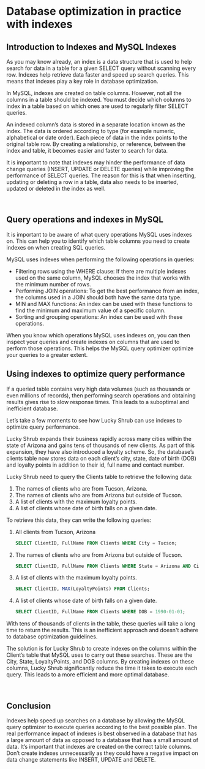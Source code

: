 # Database optimization in practice with indexes

## Introduction to Indexes and MySQL Indexes

As you may know already, an index is a data structure that is used to help search for data in a table for a given SELECT query without scanning every row. Indexes help retrieve data faster and speed up search queries. This means that indexes play a key role in database optimization.

In MySQL, indexes are created on table columns. However, not all the columns in a table should be indexed. You must decide which columns to index in a table based on which ones are used to regularly filter SELECT queries.

An indexed column’s data is stored in a separate location known as the index. The data is ordered according to type (for example numeric, alphabetical or date order). Each piece of data in the index points to the original table row. By creating a relationship, or reference, between the index and table, it becomes easier and faster to search for data.

It is important to note that indexes may hinder the performance of data change queries (INSERT, UPDATE or DELETE queries) while improving the performance of SELECT queries. The reason for this is that when inserting, updating or deleting a row in a table, data also needs to be inserted, updated or deleted in the index as well.

&nbsp;

## Query operations and indexes in MySQL

It is important to be aware of what query operations MySQL uses indexes on. This can help you to identify which table columns you need to create indexes on when creating SQL queries.

MySQL uses indexes when performing the following operations in queries:

- Filtering rows using the WHERE clause: If there are multiple indexes used on the same column, MySQL chooses the index that works with the minimum number of rows.
- Performing JOIN operations: To get the best performance from an index, the columns used in a JOIN should both have the same data type.  
- MIN and MAX functions: An index can be used with these functions to find the minimum and maximum value of a specific column.
- Sorting and grouping operations: An index can be used with these operations.

When you know which operations MySQL uses indexes on, you can then inspect your queries and create indexes on columns that are used to perform those operations. This helps the MySQL query optimizer optimize your queries to a greater extent.

## Using indexes to optimize query performance

If a queried table contains very high data volumes (such as thousands or even millions of records), then performing search operations and obtaining results gives rise to slow response times. This leads to a suboptimal and inefficient database.

Let’s take a few moments to see how Lucky Shrub can use indexes to optimize query performance.

Lucky Shrub expands their business rapidly across many cities within the state of Arizona and gains tens of thousands of new clients. As part of this expansion, they have also introduced a loyalty scheme. So, the database’s clients table now stores data on each client’s city, state, date of birth (DOB) and loyalty points in addition to their id, full name and contact number.

Lucky Shrub need to query the Clients table to retrieve the following data:

1. The names of clients who are from Tucson, Arizona. 
2. The names of clients who are from Arizona but outside of Tucson.
3. A list of clients with the maximum loyalty points.
4. A list of clients whose date of birth falls on a given date.

To retrieve this data, they can write the following queries:

1. All clients from Tucson, Arizona

    ```sql
    SELECT ClientID, FullName FROM Clients WHERE City = Tucson;
    ```

2. The names of clients who are from Arizona but outside of Tucson.

    ```sql
    SELECT ClientID, FullName FROM Clients WHERE State = Arizona AND City <> Tucson;
    ```

3. A list of clients with the maximum loyalty points.

    ```sql
    SELECT ClientID, MAX(LoyaltyPoints) FROM Clients; 
    ```

4. A list of clients whose date of birth falls on a given date.

    ```sql
    SELECT ClientID, FullName FROM Clients WHERE DOB = 1990-01-01;
    ```

With tens of thousands of clients in the table, these queries will take a long time to return the results. This is an inefficient approach and doesn't adhere to database optimization guidelines.

The solution is for Lucky Shrub to create indexes on the columns within the Client’s table that MySQL uses to carry out these searches. These are the City, State, LoyaltyPoints, and DOB columns. By creating indexes on these columns, Lucky Shrub significantly reduce the time it takes to execute each query. This leads to a more efficient and more optimal database.

&nbsp;

## Conclusion

Indexes help speed up searches on a database by allowing the MySQL query optimizer to execute queries according to the best possible plan. The real performance impact of indexes is best observed in a database that has a large amount of data as opposed to a database that has a small amount of data. It’s important that indexes are created on the correct table columns. Don’t create indexes unnecessarily as they could have a negative impact on data change statements like INSERT, UPDATE and DELETE.